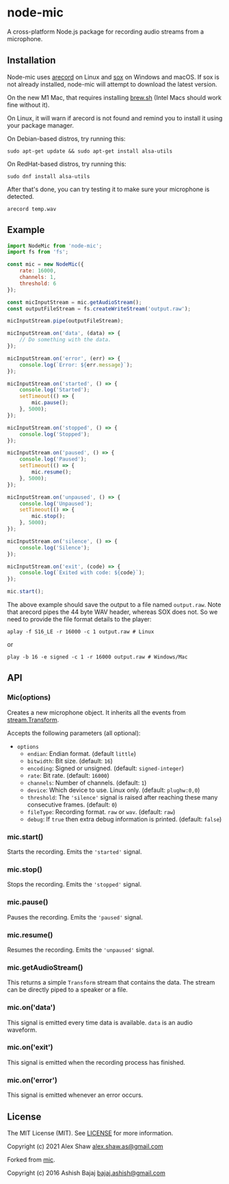 # node-mic

A cross-platform Node.js package for recording audio streams from a microphone.

## Installation

Node-mic uses [arecord](https://alsa-project.org/) on Linux and [sox](http://sox.sourceforge.net/) on Windows and macOS.
If sox is not already installed, node-mic will attempt to download the latest version.

On the new M1 Mac, that requires installing [brew.sh](https://brew.sh/) (Intel Macs should work fine without it).

On Linux, it will warn if arecord is not found and remind you to install it using your package manager.

On Debian-based distros, try running this:

    sudo apt-get update && sudo apt-get install alsa-utils

On RedHat-based distros, try running this:

    sudo dnf install alsa-utils

After that's done, you can try testing it to make sure your microphone is detected.

    arecord temp.wav

## Example

```js
import NodeMic from 'node-mic';
import fs from 'fs';

const mic = new NodeMic({
    rate: 16000,
    channels: 1,
    threshold: 6
});

const micInputStream = mic.getAudioStream();
const outputFileStream = fs.createWriteStream('output.raw');

micInputStream.pipe(outputFileStream);

micInputStream.on('data', (data) => {
    // Do something with the data.
});

micInputStream.on('error', (err) => {
    console.log(`Error: ${err.message}`);
});

micInputStream.on('started', () => {
    console.log('Started');
    setTimeout(() => {
        mic.pause();
    }, 5000);
});

micInputStream.on('stopped', () => {
    console.log('Stopped');
});

micInputStream.on('paused', () => {
    console.log('Paused');
    setTimeout(() => {
        mic.resume();
    }, 5000);
});

micInputStream.on('unpaused', () => {
    console.log('Unpaused');
    setTimeout(() => {
        mic.stop();
    }, 5000);
});

micInputStream.on('silence', () => {
    console.log('Silence');
});

micInputStream.on('exit', (code) => {
    console.log(`Exited with code: ${code}`);
});

mic.start();
```

The above example should save the output to a file named `output.raw`. Note that arecord pipes the 44 byte WAV header, whereas SOX does not. So we need to provide the file format details to the player:

    aplay -f S16_LE -r 16000 -c 1 output.raw # Linux

or

    play -b 16 -e signed -c 1 -r 16000 output.raw # Windows/Mac

## API

### Mic(options)

Creates a new microphone object. It inherits all the events from [stream.Transform](http://nodejs.org/api/stream.html#stream_class_stream_transform).

Accepts the following parameters (all optional):

* `options`
    * `endian`: Endian format. (default `little`)
    * `bitwidth`: Bit size. (default: `16`)
    * `encoding`: Signed or unsigned. (default: `signed-integer`)
    * `rate`: Bit rate. (default: `16000`)
    * `channels`: Number of channels. (default: `1`)
    * `device`: Which device to use. Linux only. (default: `plughw:0,0`)
    * `threshold`: The `'silence'` signal is raised after reaching these many consecutive frames. (default: `0`)
    * `fileType`: Recording format. `raw` or `wav`. (default: `raw`)
    * `debug`: If `true` then extra debug information is printed. (default: `false`)

### mic.start()
Starts the recording. Emits the `'started'` signal.

### mic.stop()
Stops the recording. Emits the `'stopped'` signal.

### mic.pause()
Pauses the recording. Emits the `'paused'` signal.

### mic.resume()
Resumes the recording. Emits the `'unpaused'` signal.

### mic.getAudioStream()
This returns a simple `Transform` stream that contains the data. The stream can be directly piped to a speaker or a file.

### mic.on('data')

This signal is emitted every time data is available. `data` is an audio waveform.

### mic.on('exit')

This signal is emitted when the recording process has finished.

### mic.on('error')

This signal is emitted whenever an error occurs.

## License

The MIT License (MIT). See [LICENSE](LICENSE) for more information.

Copyright (c) 2021 Alex Shaw <alex.shaw.as@gmail.com>

Forked from [mic](https://github.com/ran-j/mic6).

Copyright (c) 2016 Ashish Bajaj <bajaj.ashish@gmail.com>
